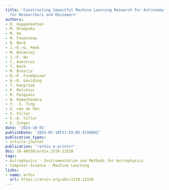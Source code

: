 ```yaml
---
title: 'Constructing Impactful Machine Learning Research for Astronomy: Best Practices
  for Researchers and Reviewers'
authors:
- D. Huppenkothen
- M. Ntampaka
- M. Ho
- M. Fouesneau
- B. Nord
- J.~E.~G. Peek
- M. Walmsley
- J.~F. Wu
- C. Avestruz
- T. Buck
- M. Brescia
- D.~P. Finkbeiner
- A.~D. Goulding
- T. Kacprzak
- P. Melchior
- M. Pasquato
- N. Ramachandra
- Y. -S. Ting
- G. van de Ven
- S. Villar
- V.~A. Villar
- E. Zinger
date: '2023-10-01'
publishDate: '2025-07-18T21:55:05.915689Z'
publication_types:
- article-journal
publication: '*arXiv e-prints*'
doi: 10.48550/arXiv.2310.12528
tags:
- Astrophysics - Instrumentation and Methods for Astrophysics
- Computer Science - Machine Learning
links:
- name: arXiv
  url: https://arxiv.org/abs/2310.12528
---
```

